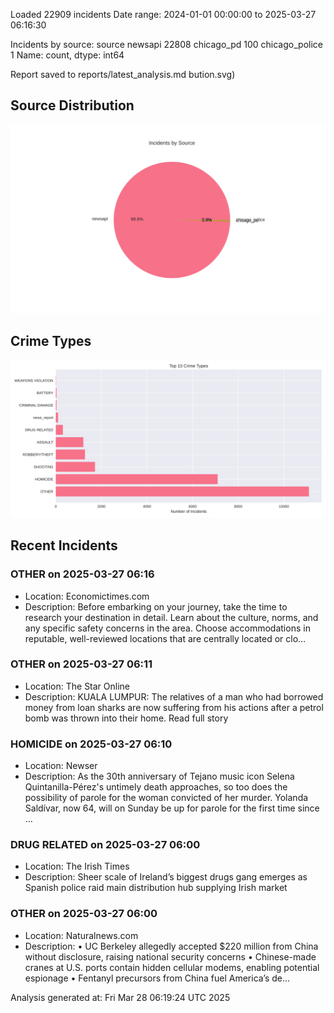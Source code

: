 
Loaded 22909 incidents
Date range: 2024-01-01 00:00:00 to 2025-03-27 06:16:30

Incidents by source:
source
newsapi           22808
chicago_pd          100
chicago_police        1
Name: count, dtype: int64

Report saved to reports/latest_analysis.md
bution.svg)

## Source Distribution
![Source Distribution](images/source_distribution.svg)

## Crime Types
![Crime Types](images/crime_types.svg)

## Recent Incidents

### OTHER on 2025-03-27 06:16
- Location: Economictimes.com
- Description: Before embarking on your journey, take the time to research your destination in detail. Learn about the culture, norms, and any specific safety concerns in the area. Choose accommodations in reputable, well-reviewed locations that are centrally located or clo…


### OTHER on 2025-03-27 06:11
- Location: The Star Online
- Description: KUALA LUMPUR: The relatives of a man who had borrowed money from loan sharks are now suffering from his actions after a petrol bomb was thrown into their home. Read full story


### HOMICIDE on 2025-03-27 06:10
- Location: Newser
- Description: As the 30th anniversary of Tejano music icon Selena Quintanilla-Pérez's untimely death approaches, so too does the possibility of parole for the woman convicted of her murder. Yolanda Saldívar, now 64, will on Sunday be up for parole for the first time since …


### DRUG RELATED on 2025-03-27 06:00
- Location: The Irish Times
- Description: Sheer scale of Ireland’s biggest drugs gang emerges as Spanish police raid main distribution hub supplying Irish market


### OTHER on 2025-03-27 06:00
- Location: Naturalnews.com
- Description: • UC Berkeley allegedly accepted $220 million from China without disclosure, raising national security concerns • Chinese-made cranes at U.S. ports contain hidden cellular modems, enabling potential espionage • Fentanyl precursors from China fuel America’s de…

Analysis generated at: Fri Mar 28 06:19:24 UTC 2025
